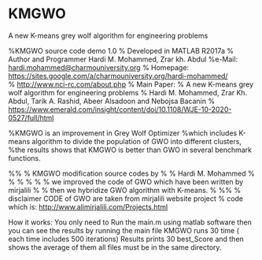 # KMGWO
A new K-means grey wolf algorithm for engineering problems

%KMGWO source code demo 1.0
% Developed in MATLAB R2017a
% Author and Programmer Hardi M. Mohammed, Zrar kh. Abdul
%e-Mail: hardi.mohammed@charmouniversity.org
%       Homepage: https://sites.google.com/a/charmouniversity.org/hardi-mohammed/           
%                       http://www.nci-rc.com/about.php 
%   Main Paper: 
% A new K-means grey wolf algorithm for engineering problems
% Hardi M. Mohammed, Zrar Kh. Abdul, Tarik A. Rashid, Abeer Alsadoon and Nebojsa Bacanin
% https://www.emerald.com/insight/content/doi/10.1108/WJE-10-2020-0527/full/html 

%KMGWO  is an improvement in Grey Wolf Optimizer
%which includes K-means algorithm to divide the population of GWO into different clusters, 
%the results shows that KMGWO is better than GWO in several  benchmark functions.

%% % KMGWO modification source codes by % % Hardi M. Mohammed  % % % %
% % we improved the code of GWO which have been written by mirjalili % % then we hybridize GWO algorithm with K-means. % %%
% disclaimer CODE of  GWO are taken from mirjalili website project
% code which is: http://www.alimirjalili.com/Projects.html 


How it works:
You only need to Run the main.m using matlab software
then you can see the results
by running the main file KMGWO runs 30 time ( each time includes 500 iterations)
Results prints 30 best_Score and then shows the average of them
all files must be in the same directory.

